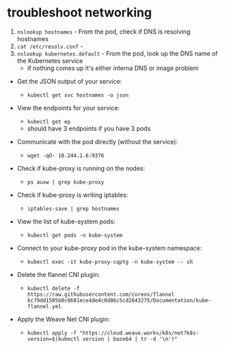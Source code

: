 # troubleshoot networking
1. `nslookup hostnames` - From the pod, check if DNS is resolving hostnames
2. `cat /etc/resolv.conf` - 
3. `nslookup kubernetes.default` - From the pod, look up the DNS name of the Kubernetes service
    - if nothing comes up it's either interna DNS or image problem

- Get the JSON output of your service:
    - `kubectl get svc hostnames -o json`

- View the endpoints for your service:
    - `kubectl get ep`
    - should have 3 endpoints if you have 3 pods

- Communicate with the pod directly (without the service):
    - `wget -qO- 10.244.1.6:9376`

- Check if kube-proxy is running on the nodes:
    - `ps auxw | grep kube-proxy`

- Check if kube-proxy is writing iptables:
    - `iptables-save | grep hostnames`

- View the list of kube-system pods:
    - `kubectl get pods -n kube-system`

- Connect to your kube-proxy pod in the kube-system namespace:
    - `kubectl exec -it kube-proxy-cqptg -n kube-system -- sh`

- Delete the flannel CNI plugin:
    - `kubectl delete -f https://raw.githubusercontent.com/coreos/flannel bc79dd1505b0c8681ece4de4c0d86c5cd2643275/Documentation/kube-flannel.yml`

- Apply the Weave Net CNI plugin:
    - `kubectl apply -f "https://cloud.weave.works/k8s/net?k8s-version=$(kubectl version | base64 | tr -d '\n')"`